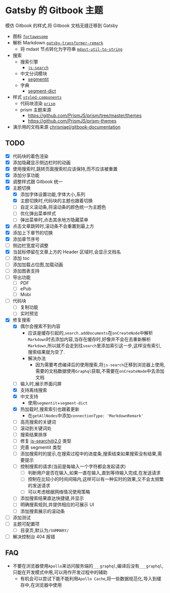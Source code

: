 # Gatsby 的 Gitbook 主题

模仿 Gitbook 的样式,将 Gitbook 文档无缝迁移到 Gatsby

- 图标 [`fortawesome`](https://fortawesome.com/)
- 解析 Markdown [`gatsby-transformer-remark`](https://www.gatsbyjs.org/packages/gatsby-transformer-remark/)
  - 将 mdast 节点转化为字符串 [`mdast-util-to-string`](https://github.com/syntax-tree/mdast-util-to-string)
- 搜索
  - 搜索引擎
    - [`js-search`](https://github.com/bvaughn/js-search)
  - 中文分词模块
    - [segmentit](https://github.com/linonetwo/segmentit)
  - 字典
    - [segment-dict](https://github.com/bluelovers/node-segment-dict)
- 样式 [`styled-components`](https://www.styled-components.com/)
  - 代码块渲染 [`prism`](https://prismjs.com/)
  - prism 主题来源
    - https://github.com/PrismJS/prism/tree/master/themes
    - https://github.com/PrismJS/prism-themes
- 演示用的文档来源 [chrisniael/gitbook-documentation](https://github.com/chrisniael/gitbook-documentation)

## TODO

- [x] 代码块的着色渲染
- [x] 添加隐藏显示侧边栏时的动画
- [x] 使用搜索时,跳转页面搜索栏应该保持,而不应该被重置
- [x] 添加分享功能
- [x] 调整样式跟 Gitbook 统一
- [x] 主题切换
  - [x] 添加字体设置功能,字体大小,系列
  - [x] 主题切换时,代码块的主题也跟着切换
  - [ ] 自定义滚动条,将滚动条的颜色统一为主题色
  - [ ] 优化弹出菜单样式
  - [ ] 弹出菜单时,点击其余地方隐藏菜单
- [x] 点击文章跳转时,滚动条不会重置到最上方
- [x] 添加上下章节的切换
- [x] 添加章节序号
- [ ] 侧边栏宽度可调整
- [x] 当鼠标停留在文章上方的 Header 区域时,会显示文档名
- [ ] 添加 toc
- [ ] 添加加载占位图,加载动画
- [ ] 添加图表支持
- [ ] 导出功能
  - [ ] PDF
  - [ ] ePub
  - [ ] Mobi
- [ ] 代码块
  - [ ] 复制功能
  - [ ] 实时预览
- [x] 修复搜索
  - [x] 偶尔会搜索不到内容
    - 应该是缓存引起的,`search.addDocuments`在`onCreateNode`中解析`Markdown`时去添加内容,当存在缓存时,好像并不会在去重新解析`Markdown`,所以就不会走到往`search`里添加索引这一步,这样没有索引,搜索结果就为空了.
    - 解决办法
      - 因为需要考虑编译后的使用搜索,将`js-search`迁移到浏览器上使用,需要的文档数据使用`Graphql`获取,不需要在`onCreateNode`中去添加文档
  - [ ] 输入时,展示界面闪屏
  - [x] 支持离线搜索
  - [x] 中文支持
    - 使用`segmentit`+`segment-dict`
  - [x] 热加载时,搜索索引也跟着更新
    - 在`getAllNodes`中添加`connectionType: 'MarkdownRemark'`
  - [ ] 高亮搜索的关键词
  - [ ] 滚动到关键词处
  - [ ] 搜索结果排序
  - [ ] 修复 js-search@2.0 类型
  - [ ] 完善 segmentit 类型
  - [ ] 添加搜索时的提示,在搜索过程中的进度条,搜索结束如果搜索没有结果,需要提示
  - [ ] 控制搜索的请求(当前是每输入一个字符都会发起请求)
    - [ ] 判断用户是否在输入,如果一直在输入,直到等待输入完成,在发送请求
    - [ ] 控制在比较小的时间间隔内,这样可以有一种实时的效果,又不会太频繁的发送请求
    - [ ] 可以考虑根据网络情况使用策略
  - [ ] 添加搜索结果直达快捷键,并显示
  - [ ] 明确搜索规则,并提供相应的可展示 UI
  - [ ] 添加搜索展示的滚动条
- [ ] 添加测试
- [ ] 主题可配置项
  - [ ] 目录页,默认为`/SUMMARY/`
- [ ] 解决控制台 404 报错

## FAQ

- 不要在浏览器使用`Apollo`来访问服务端的`___graphql`,编译后没有`___graphql`,只能在开发模式中用,可以用作开发过程中的辅助
  - 有机会可以尝试下能不能利用`Apollo Cache`,将一些数据规范化,导入到缓存中,在浏览器中使用
